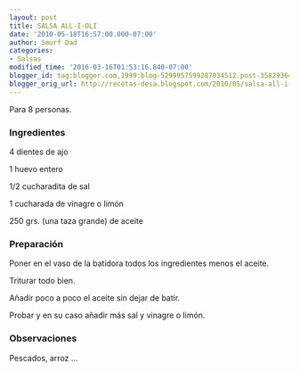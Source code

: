 ```yaml
---
layout: post
title: SALSA ALL-I-OLI
date: '2010-05-18T16:57:00.000-07:00'
author: Smurf Dad
categories:
- Salsas
modified_time: '2016-03-16T01:53:16.840-07:00'
blogger_id: tag:blogger.com,1999:blog-5299957599287034512.post-3582936412714206302
blogger_orig_url: http://recetas-desa.blogspot.com/2010/05/salsa-all-i-oli.html
---
```


Para 8 personas.

<h3>Ingredientes</h3>

4 dientes de ajo

1 huevo entero

1/2 cucharadita de sal

1 cucharada de vinagre o lim&oacute;n

250 grs. (una taza grande) de aceite

<h3>Preparaci&oacute;n</h3>

Poner en el vaso de la batidora todos los ingredientes menos el aceite.

Triturar todo bien.

A&ntilde;adir poco a poco el aceite sin dejar de batir.

Probar y en su caso a&ntilde;adir m&aacute;s sal y vinagre o lim&oacute;n.

<h3>Observaciones</h3>

Pescados, arroz ...

